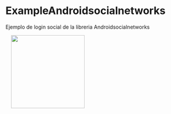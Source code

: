 # ExampleAndroidsocialnetworks
Ejemplo de login social de la libreria Androidsocialnetworks

<img src="https://s3-us-west-1.amazonaws.com/evervasquez.me/social1.png" width="200px" height="200px" align="left" hspace="15px" />
